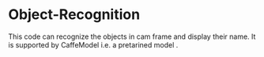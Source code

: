 # Object-Recognition
This code can recognize the objects in cam frame and display their name. It is supported by CaffeModel i.e. a pretarined model .
